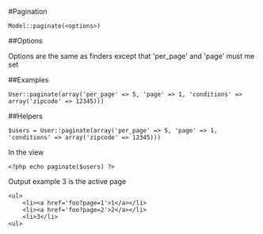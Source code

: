 #Pagination

	Model::paginate(<options>)

##Options

Options are the same as finders except that 'per_page' and 'page' must me set

##Examples

	User::paginate(array('per_page' => 5, 'page' => 1, 'conditions' => array('zipcode' => 12345)))
	
	
	
##Helpers

	$users = User::paginate(array('per_page' => 5, 'page' => 1, 'conditions' => array('zipcode' => 12345)))
	
In the view	
	
	<?php echo paginate($users) ?>
	
Output example 3 is the active page

	<ul>
		<li><a href='foo?page=1'>1</a></li>
		<li><a href='foo?page=2'>2</a></li>
		<li>3</li>
	<ul>